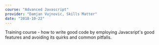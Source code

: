 ```yaml
---
course: "Advanced Javascript"
provider: "Damjan Vujnovic, Skills Matter"
date: "2018-10-22"
---
```


Training course - how to write good code by employing Javacsript's good features
and avoiding its quirks and common pitfalls.
